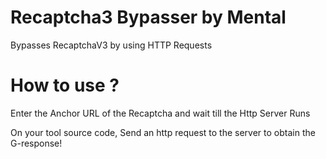 # Recaptcha3 Bypasser by Mental
Bypasses RecaptchaV3 by using HTTP Requests


# How to use ?

Enter the Anchor URL of the Recaptcha and wait till the Http Server Runs

On your tool source code, Send an http request to the server to obtain the G-response!
